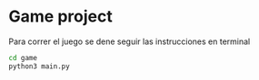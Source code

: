 # Game project

Para correr el juego se dene seguir las instrucciones en terminal

```sh
cd game
python3 main.py
```
